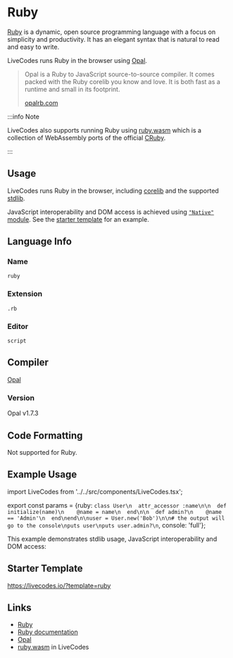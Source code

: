 # Ruby

[Ruby](https://ruby-lang.org/) is a dynamic, open source programming language with a focus on simplicity and productivity. It has an elegant syntax that is natural to read and easy to write.

LiveCodes runs Ruby in the browser using [Opal](https://opalrb.com/).

> Opal is a Ruby to JavaScript source-to-source compiler.
> It comes packed with the Ruby corelib you know and love.
> It is both fast as a runtime and small in its footprint.
>
> [opalrb.com](https://opalrb.com/)

:::info Note

LiveCodes also supports running Ruby using [ruby.wasm](./ruby-wasm.md) which is a collection of WebAssembly ports of the official [CRuby](https://github.com/ruby/ruby).

:::

## Usage

LiveCodes runs Ruby in the browser, including [corelib](https://opalrb.com/docs/api/v1.7.3/corelib/index.html) and the supported [stdlib](https://opalrb.com/docs/api/v1.7.3/stdlib/index.html).

JavaScript interoperability and DOM access is achieved using [`"Native"` module](https://opalrb.com/docs/api/v1.7.3/stdlib/Native). See the [starter template](#starter-template) for an example.

## Language Info

### Name

`ruby`

### Extension

`.rb`

### Editor

`script`

## Compiler

[Opal](https://opalrb.com/)

### Version

Opal v1.7.3

## Code Formatting

Not supported for Ruby.

## Example Usage

import LiveCodes from '../../src/components/LiveCodes.tsx';

export const params = {ruby: `class User\n  attr_accessor :name\n\n  def initialize(name)\n    @name = name\n  end\n\n  def admin?\n    @name == 'Admin'\n  end\nend\n\nuser = User.new('Bob')\n\n# the output will go to the console\nputs user\nputs user.admin?\n`, console: 'full'};

<LiveCodes params={params} height="80vh"></LiveCodes>

This example demonstrates stdlib usage, JavaScript interoperability and DOM access:

<LiveCodes template="ruby" height="80vh"></LiveCodes>

## Starter Template

https://livecodes.io/?template=ruby

## Links

- [Ruby](https://ruby-lang.org/)
- [Ruby documentation](https://ruby-lang.org/en/documentation/)
- [Opal](https://opalrb.com/)
- [ruby.wasm](./ruby-wasm.md) in LiveCodes
